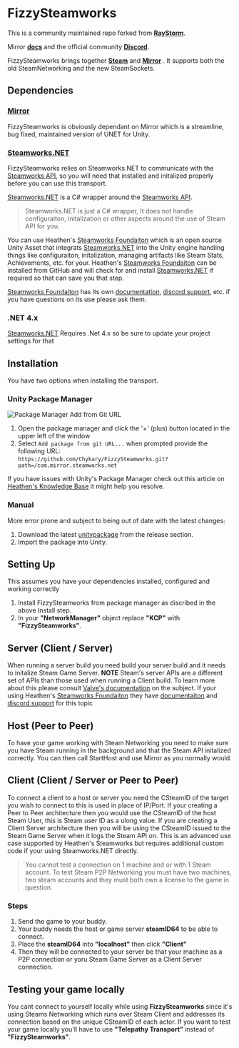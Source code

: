 # FizzySteamworks

This is a community maintained repo forked from **[RayStorm](https://github.com/Raystorms/FizzySteamyMirror)**. 

Mirror **[docs](https://mirror-networking.com/docs/Transports/Fizzy.html)** and the official community **[Discord](https://discord.gg/N9QVxbM)**.

FizzySteamworks brings together **[Steam](https://store.steampowered.com)** and **[Mirror](https://github.com/vis2k/Mirror)** . It supports both the old SteamNetworking and the new SteamSockets. 

## Dependencies
### [Mirror](https://github.com/vis2k/Mirror)
FizzySteamworks is obviously dependant on Mirror which is a streamline, bug fixed, maintained version of UNET for Unity.

### [Steamworks.NET](https://github.com/rlabrecque/Steamworks.NET)
FizzySteamworks relies on Steamworks.NET to communicate with the [Steamworks API](https://partner.steamgames.com/doc/sdk), so you will need that installed and initalized properly before you can use this transport. 

[Steamworks.NET](https://github.com/rlabrecque/Steamworks.NET) is a C# wrapper around the [Steamworks API](https://partner.steamgames.com/doc/sdk). 
> Steamworks.NET is just a C# wrapper, It does not handle configuraiton, initalization or other aspects around the use of Steam API for you.

You can use Heathen's [Steamworks Foundaiton](https://github.com/heathen-engineering/SteamworksFoundation) which is an open source Unity Asset that integrats [Steamworks.NET](https://github.com/rlabrecque/Steamworks.NET) into the Unity engine handling things like configuraiton, initalization, managing artifacts like Steam Stats, Achievements, etc. for your. Heathen's [Steamworks Foundaiton](https://github.com/heathen-engineering/SteamworksFoundation) can be installed from GitHub and will check for and install [Steamworks.NET](https://github.com/rlabrecque/Steamworks.NET) if required so that can save you that step. 

[Steamworks Foundaiton](https://github.com/heathen-engineering/SteamworksFoundation) has its own [documentation](https://kb.heathenengineering.com/assets/steamworks), [discord support](https://discord.gg/6X3xrRc), etc. if you have questions on its use please ask them.

### .NET 4.x
[Steamworks.NET](https://github.com/rlabrecque/Steamworks.NET) Requires .Net 4.x so be sure to update your project settings for that

## Installation
You have two options when installing the transport.
### Unity Package Manager
![Package Manager Add from Git URL](https://3689240098-files.gitbook.io/~/files/v0/b/gitbook-28427.appspot.com/o/assets%2F-MZWu8yFOWhCYCMkJFmR%2F-MkVzpUlxYzzEgvdinNv%2F-MkW6tqgBr-8XK0-iKQ2%2Fimage.png?alt=media&token=8a6451ed-473b-4a18-9385-cd87e41e774a)
1) Open the package manager and click the '+' (plus) button located in the upper left of the window
2) Select `Add package from git URL...` when prompted provide the following URL:  
    `https://github.com/Chykary/FizzySteamworks.git?path=/com.mirror.steamworks.net`

If you have issues with Unity's Package Manager check out this article on [Heathen's Knowledge Base](https://kb.heathenengineering.com/company/package-manager-install#troubleshooting) it might help you resolve.


### Manual
More error prone and subject to being out of date with the latest changes:
1. Download the latest [unitypackage](https://github.com/Chykary/FizzySteamworks/releases) from the release section.
2. Import the package into Unity.


## Setting Up
This assumes you have your dependencies installed, configured and working correctly
1. Install FizzySteamworks from package manager as discribed in the above Install step.
2. In your **"NetworkManager"** object replace **"KCP"** with **"FizzySteamworks"**.

## Server (Client / Server)
When running a server build you need build your server build and it needs to initalize Steam Game Server. **NOTE** Steam's server APIs are a different set of APIs than those used when running a Client build. To learn more about this please consult [Valve's documentation](https://partner.steamgames.com/doc/api/ISteamGameServer) on the subject. 
If your using Heathen's [Steamworks Foundaiton](https://github.com/heathen-engineering/SteamworksFoundation) they have [documentaiton](https://kb.heathenengineering.com/assets/steamworks/learning/core-concepts/game-server-browser) and [discord support](https://discord.gg/6X3xrRc) for this topic

## Host (Peer to Peer)
To have your game working with Steam Networking you need to make sure you have Steam running in the background and that the Steam API initalized correctly. You can then call StartHost and use Mirror as you normally would.

## Client (Client / Server or Peer to Peer)
To connect a client to a host or server you need the CSteamID of the target you wish to connect to this is used in place of IP/Port. If your creating a Peer to Peer architecture then you would use the CSteamID of the host Steam User, this is Steam user ID as a ulong value. If you are creating a Client Server architecture then you will be using the CSteamID issued to the Steam Game Server when it logs the Steam API on. This is an advanced use case supported by Heathen's Steamworks but requires additional custom code if your using Steamworks.NET directly.

> You cannot test a connection on 1 machine and or with 1 Steam account. 
> To test Steam P2P Networking you must have two machines, two steam accounts and they must both own a license to the game in question.

### Steps
1. Send the game to your buddy.
2. Your buddy needs the host or game server **steamID64** to be able to connect.
3. Place the **steamID64** into **"localhost"** then click **"Client"**
5. Then they will be connected to your server be that your machine as a P2P connection or yoru Steam Game Server as a Client Server connection.

## Testing your game locally
You cant connect to yourself locally while using **FizzySteamworks** since it's using Steams Networking which runs over Steam Client and addresses its connection based on the unique CSteamID of each actor. If you want to test your game locally you'll have to use **"Telepathy Transport"** instead of **"FizzySteamworks"**.
